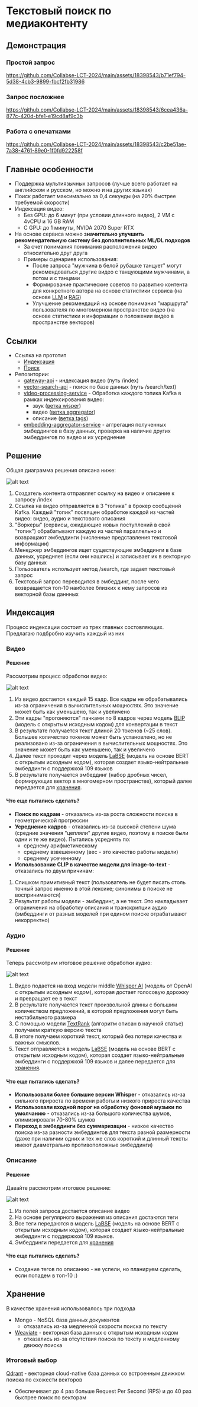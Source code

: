 # Текстовый поиск по медиаконтенту

## Демонстрация

### Простой запрос

https://github.com/Collabse-LCT-2024/main/assets/18398543/b71ef794-5d38-4cb3-9899-fbcf2fb31986

### Запрос посложнее

https://github.com/Collabse-LCT-2024/main/assets/18398543/6cea436a-877c-420d-bfe1-e19cd8af9c3b

### Работа с опечатками

https://github.com/Collabse-LCT-2024/main/assets/18398543/c2be51ae-7a38-4761-89e0-1f0fd922258f

## Главные особенности

- Поддержка мультиязычных запросов (лучше всего работает на английском и русском, но можно и на других языках)
- Поиск работает максимально за 0,4 секунды (на 20% быстрее требуемой скорости)
- Индексация видео:
  - Без GPU: до 6 минут (при условии длинного видео), 2 VM с 4vCPU и 16 GB RAM
  - С GPU: до 1 минуты, NVIDA 2070 Super RTX
- На основе сервиса можно **значительно улучшить рекомендательную систему без дополнительных ML/DL подходов**
  - За счет понимания понимания расположения видео относительно друг друга
  - Примеры сценариев использования:
    - После запроса "мужчина в белой рубашке танцует" могут рекомендоваться другие видео с танцующими мужчинами, а потом и с танцами
    - Формирование практические советов по развитию контента для конкретного автора на основе статистики сервиса (на основе [LLM](https://www.cloudflare.com/en-gb/learning/ai/what-is-large-language-model/) и [RAG](https://www.promptingguide.ai/research/rag))
    - Улучшение рекомендаций на основе понимания "маршрута" пользователя по многомерном пространстве видео (на основе статистики и информации о положении видео в пространстве векторов)

## Ссылки

- Ссылка на прототип
  - [Индексация](http://87.242.93.108/api/events/openapi)
  - [Поиск](http://87.242.93.108:3001/docs)
- Репозитории:
  - [gateway-api](https://github.com/Collabse-LCT-2024/gateway-api) - индексация видео (путь /index)
  - [vector-search-api](https://github.com/Collabse-LCT-2024/vector-search-api) - поиск по базе данных (путь /search/text)
  - [video-processing-service](https://github.com/Collabse-LCT-2024/video-processing-service) - Обработка каждого топика Kafka в рамках индексирования видео:
    * звук ([ветка wisper](https://github.com/Collabse-LCT-2024/video-processing-service/tree/wisper))
    * видео ([ветка aggregator](https://github.com/Collabse-LCT-2024/video-processing-service/tree/aggregator))
    * описание ([ветка tags](https://github.com/Collabse-LCT-2024/video-processing-service/tree/tags))
  - [embedding-aggregator-service](https://github.com/Collabse-LCT-2024/embedding-aggregator-service) - аггрегация полученных эмбеддингов в базу данных, проверка на наличие других эмбеддингов по видео и их усреднение

## Решение

Общая диаграмма решения описана ниже:

![alt text](docs/general.png)

1. Создатель контента отправляет ссылку на видео и описание к запросу /index
2. Ссылка на видео отправляется в 3 "топика" в брокер сообщений Kafka. Каждый "топик" посвящен обработке каждой из частей видео: видео, аудио и текстового описания
3. "Воркеры" (сервисы, ожидающие новых поступлений в свой "топик") обрабатывают каждую из частей параллельно и возвращают эмбеддинги (численные представления текстовой информации)
4. Менеджер эмбеддингов ищет существующие эмбеддинги в базе данных, усредняет (если они нашлись) и записывает их в векторную базу данных
5. Пользователь использует метод /search, где задает текстовый запрос
6. Текстовый запрос переводится в эмбеддинг, после чего возвращается топ-10 наиболее близких к нему запросов из векторной базы даннных 

## Индексация
Процесс индексации состоит из трех главных состовляющих. Предлагаю подбробно изучить каждый из них 

### Видео

#### Решение

Рассмотрим процесс обработки видео:

![alt text](docs/video.png)

1. Из видео достается каждый 15 кадр. Все кадры не обрабатывались из-за ограничения в вычислительных мощностях. Это значение может быть как уменьшено, так и увеличено
2. Эти кадры "прогоняются" пачками по 8 кадров через модель [BLIP](https://huggingface.co/docs/transformers/en/model_doc/blip) (модель с открытым исходным кодом) для конвертации в текст
3. В результате получается текст длиной 20 токенов (~25 слов). Большее количество токенов может быть установлено, но не реализовано из-за ограничения в вычислительных мощностях. Это значение может быть как уменьшено, так и увеличено
4. Далее текст проходит через модель [LaBSE](https://huggingface.co/sentence-transformers/LaBSE) (модель на основе BERT с открытым исходным кодом), которая создает языко-нейтральные эмбеддинги с поддержкой 109 языков
5. В результате получается эмбеддинг (набор дробных чисел, формирующих вектор в многомерном пространстве), который далее передается для [хранения](#хранение).

#### Что еще пытались сделать?

* **Поиск по кадрам** - отказались из-за роста сложности поиска в геометрической прогрессии
* **Усреднение кадров** - отказались из-за высокой степени шума (средние значения "цепляли" другие видео, поэтому в поиске были одни и те же видео). Пытались усреднять по:
  * среднему арифметическому
  * среднему взвешенному (вес - это качество работы модели)
  * среднему усеченному
* **Использование CLIP в качестве модели для image-to-text** - отказались по двум причинам:
1. Слишком примитивный текст (пользователь не будет писать столь точный запрос именно в этой лексике; синонимы в поиске не воспринимаются)
2. Результат работы модели - эмбеддинг, а не текст. Это накладывает ограничения на обработку описания и транскрипции аудио (эмбеддинги от разных моделей при едином поиске отрабатывают некорректно)

### Аудио

#### Решение

Теперь рассмотрим итоговое решение обработки аудио:

![alt text](docs/audio.png)

1. Видео подается на вход модели middle [Whisper AI](https://github.com/openai/whisper) (модель от OpenAI с открытым исходным кодом), которая достает голосовую дорожку и превращает ее в текст
2. В результате получается текст произвольной длины с большим количеством предложений, в которой предложения могут быть нестабильного размера
3. С помощью модели [TextRank](https://web.eecs.umich.edu/~mihalcea/papers/mihalcea.emnlp04.pdf) (алгоритм описан в научной статье) получаем краткую версию текста
4. В итоге получаем короткий текст, который без потери качества и важных смыслов.
5. Текст отправляется в модель [LaBSE](https://huggingface.co/sentence-transformers/LaBSE) (модель на основе BERT с открытым исходным кодом), которая создает языко-нейтральные эмбеддинги с поддержкой 109 языков и далее передается для [хранения](#хранение).

#### Что еще пытались сделать?

* **Использовали более большие версии Whisper** - отказались из-за сильного прироста по времени работы и низкого прироста качества
* **Использовали входной порог на обработку фоновой музыки по умолчанию** - отказались из-за большого количества шумов, опимизировали 70-80% шумов
* **Переход в эмбеддинги без суммаризации** - низкое качество поиска из-за разности эмбеддингов для текста разной размерности (даже при наличии одних и тех же слов короткий и длинный тексты имеют диаметрально противоположные эмбеддинги)

### Описание

#### Решение

Давайте рассмотрим итоговое решение:

![alt text](docs/description.png)

1. Из полей запроса достается описание видео
2. На основе регулярного выражения из описания достаются теги
3. Все теги передаются в модель [LaBSE](https://huggingface.co/sentence-transformers/LaBSE) (модель на основе BERT с открытым исходным кодом), которая создает языко-нейтральные эмбеддинги с поддержкой 109 языков.
4. Эмбеддинги передается для [хранения](#хранение)

#### Что еще пытались сделать?

* Создание тегов по описанию - не успели, но планируем сделать, если попадем в топ-10 :)

## Хранение

В качестве хранения использовалось три подхода

- Mongo - NoSQL база данных документов
  - отказались из-за медленной скорости поиска по тексту
- [Weaviate](https://github.com/weaviate/weaviate) - векторная база данных с открытым исходным кодом
  - отказались из-за отсутствия поиска по тексту и медленному движку поиска

### Итоговый выбор

[Qdrant](https://github.com/qdrant/qdrant) - векторная cloud-native база данных со встроенным движком поиска по схожести векторов
  - Обеспечивает до 4 раз больше Request Per Second (RPS) и до 40 раз быстрее поиск по векторам
